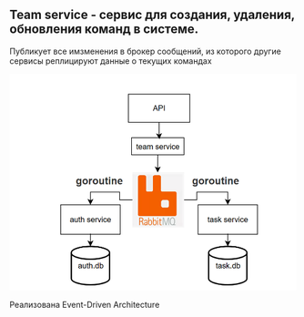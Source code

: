 ## Team service - сервис для создания, удаления, обновления команд в системе.

 Публикует все имзменения в брокер сообщений, из которого другие сервисы реплицируют данные о текущих командах 

 ![alt text](image.png)

 Реализована Event-Driven Architecture 
